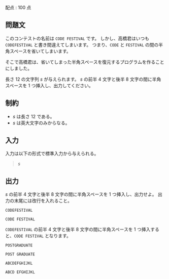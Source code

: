 配点 : $100$ 点

## 問題文

このコンテストの名前は `CODE FESTIVAL` です。
しかし、高橋君はいつも `CODEFESTIVAL` と書き間違えてしまいます。
つまり、`CODE` と `FESTIVAL` の間の半角スペースを省いてしまいます。

そこで高橋君は、省いてしまった半角スペースを復元するプログラムを作ることにしました。

長さ $12$ の文字列 $s$ が与えられます。
$s$ の前半 $4$ 文字と後半 $8$ 文字の間に半角スペースを $1$ つ挿入し、出力してください。

## 制約

- $s$ は長さ $12$ である。
- $s$ は英大文字のみからなる。

## 入力

入力は以下の形式で標準入力から与えられる。

> $s$

## 出力

$s$ の前半 $4$ 文字と後半 $8$ 文字の間に半角スペースを $1$ つ挿入し、出力せよ。
出力の末尾には改行を入れること。

```input1
CODEFESTIVAL
```

```output1
CODE FESTIVAL
```

`CODEFESTIVAL` の前半 $4$ 文字と後半 $8$ 文字の間に半角スペースを $1$ つ挿入すると、`CODE FESTIVAL` となります。

```input2
POSTGRADUATE
```

```output2
POST GRADUATE
```

```input3
ABCDEFGHIJKL
```

```output3
ABCD EFGHIJKL
```